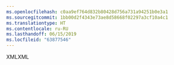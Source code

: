 ```yaml
---
ms.openlocfilehash: c0aa9ef764d832b80428d756a731a94251b0e3a1
ms.sourcegitcommit: 1bb00d2f4343e73ae8d58668f02297a3cf10a4c1
ms.translationtype: HT
ms.contentlocale: ru-RU
ms.lasthandoff: 06/15/2019
ms.locfileid: "63877546"
---
```

<span data-ttu-id="086f0-101">XML</span><span class="sxs-lookup"><span data-stu-id="086f0-101">XML</span></span>